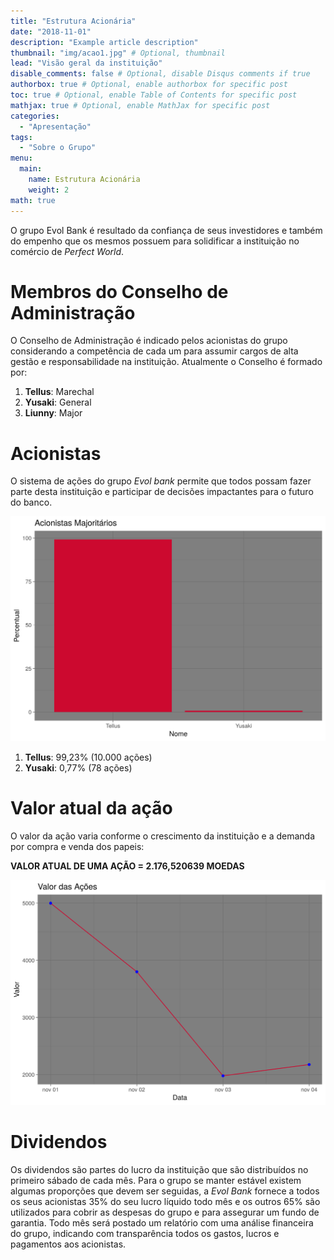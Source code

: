 ```yaml
---
title: "Estrutura Acionária"
date: "2018-11-01"
description: "Example article description"
thumbnail: "img/acao1.jpg" # Optional, thumbnail
lead: "Visão geral da instituição"
disable_comments: false # Optional, disable Disqus comments if true
authorbox: true # Optional, enable authorbox for specific post
toc: true # Optional, enable Table of Contents for specific post
mathjax: true # Optional, enable MathJax for specific post
categories:
  - "Apresentação"
tags:
  - "Sobre o Grupo"
menu:
  main:
    name: Estrutura Acionária
    weight: 2
math: true
---
```




O grupo Evol Bank é resultado da confiança de seus investidores e também do
empenho que os mesmos possuem para solidificar a instituição no comércio de
*Perfect World*.
<!--more-->

# Membros do Conselho de Administração

O Conselho de Administração é indicado pelos acionistas do grupo considerando a competência de cada um para assumir cargos de alta gestão e responsabilidade na instituição. Atualmente o Conselho é formado por:

1. **Tellus**: Marechal
2. **Yusaki**: General
3. **Liunny**: Major

# Acionistas

O sistema de ações do grupo *Evol bank* permite que todos possam fazer parte desta instituição e participar de decisões impactantes para o futuro do banco.



![](/img/acionistas.png)

1. **Tellus**: 99,23% (10.000 ações)
2. **Yusaki**: 0,77% (78 ações)

# Valor atual da ação

O valor da ação varia conforme o crescimento da instituição e a demanda por compra e venda dos papeis:

**VALOR ATUAL DE UMA AÇÃO = 2.176,520639 MOEDAS**



![](/img/valor.png)

# Dividendos

Os dividendos são partes do lucro da instituição que são distribuídos no
primeiro sábado de cada mês. Para o grupo se manter estável existem algumas
proporções que devem ser seguidas, a *Evol Bank* fornece a todos os seus
acionistas 35% do seu lucro líquido todo mês e os outros 65% são utilizados para
cobrir as despesas do grupo e para assegurar um fundo de garantia. Todo mês será
postado um relatório com uma análise financeira do grupo, indicando com
transparência todos os gastos, lucros e pagamentos aos acionistas.

<!--# Ordem de Compra e Venda de Ações

A *Evol Bank* não reembolsa ou compra novamente suas ações, as negociações de
ações são entre os jogadores através do intermédio da instituição. As
negociações devem ser feitas na presenta do então Marechal **Tellus**. As
negociações ocorrem aos sábados e domingos das 15:00 às 16:30 e nos dias úteis
das 23:30 às 00:00 (Na ausência do Marechal estará presente o General, caso
ambos estejam ausentes haverá um aviso prévio e as negociações estarão fechadas
no dia).-->

